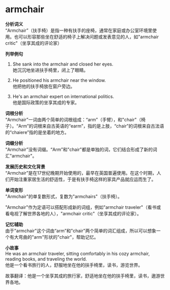 # armchair

**分析词义**  
“Armchair”（扶手椅）是指一种有扶手的座椅，通常在家庭或办公室环境里使用。也可以形容那些坐在舒适的椅子上解决问题或发表意见的人，如"armchair critic"（坐享其成的评论家）

  

**列举例句**

  

1.  She sank into the armchair and closed her eyes.  
    她沉沉地坐进扶手椅里，闭上了眼睛。
    
      
    
2.  He positioned his armchair near the window.  
    他把他的扶手椅放在窗户旁边。
    
      
    
3.  He's an armchair expert on international politics.  
    他是国际政策的坐享其成的专家。
    
      
    

  

**词根分析**  
“Armchair”一词由两个简单的词根组成：“arm”（手臂），和"chair"（椅子）。“Arm”的词根来自古英语的“earm”，指的是上肢，“chair”的词根来自古法语的“chaiere”指的是坐着的地方。

  

**词缀分析**  
“Armchair”没有词缀。“Arm”和"chair"都是单独的词，它们结合形成了新的词汇"armchair"。

  

**发展历史和文化背景**  
“Armchair”是在17世纪晚期开始使用的，最早在英国普遍使用。在这个时期，人们开始注重家居生活的舒适性，于是有扶手椅这样的家具产品就应运而生了。

  

**单词变形**  
"Armchair"的单复数形式，复数为"armchairs"（扶手椅）。

  

"Armchair"作为定语可以搭配形成新的词组，例如"armchair traveler"（看书或看电视了解世界各地的人），"armchair critic"（坐享其成的评论家）。

  

**记忆辅助**  
由于"armchair"这个词由“arm”和"chair"两个简单的词汇组成，所以可以想象一个有大弯曲的"arm"形状的"chair"，帮助记忆。

  

**小故事**  
He was an armchair traveler, sitting comfortably in his cozy armchair, reading books, and traveling the world.  
他是一个看书旅行的人，舒服地坐在他的扶手椅里，读书，游览世界。

  

故事翻译：他是一个坐享其成的旅行家，舒适地坐在他的扶手椅里，读书，遨游世界各地。
